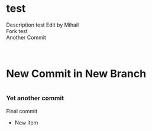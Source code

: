 # test
Description test Edit by Mihail
<br>Fork test
<br>Another Commit

<h1><br>New Commit in New Branch<h1>
  
  <h3> Yet another commit </h3>
  
  Final commit
  
  <ul>
  <li> New item
  </ul>
